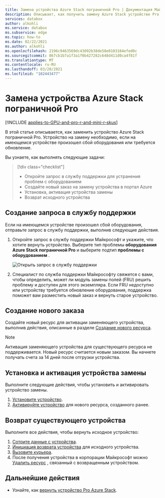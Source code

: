 ```yaml
---
title: Замена устройства Azure Stack пограничной Pro | Документация Майкрософт
description: Описывает, как получить замену Azure Stack устройстве Pro.
services: databox
author: alkohli
ms.service: databox
ms.subservice: edge
ms.topic: how-to
ms.date: 02/22/2021
ms.author: alkohli
ms.openlocfilehash: 2196c9463569dc43092b38de58e0103104efed0c
ms.sourcegitcommit: 867cb1b7a1f3a1f0b427282c648d411d0ca4f81f
ms.translationtype: MT
ms.contentlocale: ru-RU
ms.lasthandoff: 03/20/2021
ms.locfileid: "102443477"
---
```

# <a name="replace-your-azure-stack-edge-pro-device"></a>Замена устройства Azure Stack пограничной Pro

[!INCLUDE [applies-to-GPU-and-pro-r-and-mini-r-skus](../../includes/azure-stack-edge-applies-to-gpu-pro-r-mini-r-sku.md)]

В этой статье описывается, как заменить устройство Azure Stack пограничной Pro. Устройство на замену необходимо, если на имеющемся устройстве произошел сбой оборудования или требуется обновление. 


Вы узнаете, как выполнять следующие задачи:

> [!div class="checklist"]
>
> * Откройте запрос в службу поддержки для устранения проблем с оборудованием
> * Создайте новый заказ на замену устройства в портал Azure
> * Установка, активация устройства замены
> * Возврат исходного устройства

## <a name="open-a-support-ticket"></a>Создание запроса в службу поддержки

Если на имеющемся устройстве произошел сбой оборудования, отправьте запрос в службу поддержки, выполнив следующие действия.

1. Откройте запрос в службу поддержки Майкрософт и укажите, что хотите вернуть устройство. Выберите тип проблемы **оборудования Azure Stack пограничной Pro** и выберите подтип **проблемы с оборудованием** .  

    ![Открыть запрос в службу поддержки](media/azure-stack-edge-replace-device/open-support-ticket-1.png)  

2. Специалист по служба поддержки Майкрософту свяжется с вами, чтобы определить, может ли модуль замены полей (FRU) решить проблему и доступен для этого экземпляра. Если FRU недоступно или устройству требуется обновление оборудования, поддержка поможет вам разместить новый заказ и вернуть старое устройство.

## <a name="create-a-new-order"></a>Создание нового заказа

Создайте новый ресурс для активации заменяющего устройства, выполнив действия, описанные в разделе [Создание нового ресурса](azure-stack-edge-gpu-deploy-prep.md#create-a-new-resource).

> [!NOTE]
> Активация заменяющего устройства для существующего ресурса не поддерживается. Новый ресурс считается новым заказом. Вы начнете получать счета за 14 дней после отгрузки устройства.

## <a name="install-and-activate-the-replacement-device"></a>Установка и активация устройства замены

Выполните следующие действия, чтобы установить и активировать устройство замены.

1. [Установите устройство](azure-stack-edge-deploy-install.md).
2. [Активируйте устройство](azure-stack-edge-deploy-connect-setup-activate.md) для нового ресурса, созданного ранее.

## <a name="return-your-existing-device"></a>Возврат существующего устройства

Выполните все действия, чтобы вернуть исходное устройство:

1. [Сотрите данные с устройства](azure-stack-edge-return-device.md#erase-data-from-the-device).
2. [Инициация возврата устройства](azure-stack-edge-return-device.md#initiate-device-return) для исходного устройства.
3. [Вызовите курьера](azure-stack-edge-return-device.md#schedule-a-pickup).
4. После получения устройства в корпорации Майкрософт можно [Удалить ресурс](azure-stack-edge-return-device.md#delete-the-resource) , связанный с возвращенным устройством.


## <a name="next-steps"></a>Дальнейшие действия

- Узнайте, как [вернуть устройство Pro Azure Stack](azure-stack-edge-return-device.md).
